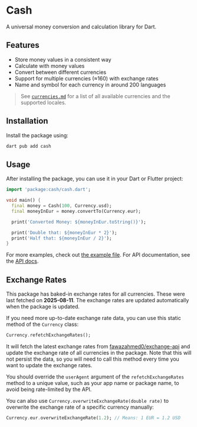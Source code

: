 # Cash

A universal money conversion and calculation library for Dart.

## Features

- Store money values in a consistent way
- Calculate with money values
- Convert between different currencies
- Support for multiple currencies (≈160) with exchange rates
- Name and symbol for each currency in around 200 languages

> See [`currencies.md`](https://github.com/JHubi1/cash/blob/main/currencies.md) for a list of all available currencies and the supported locales.

## Installation

Install the package using:

```bash
dart pub add cash
```

## Usage

After installing the package, you can use it in your Dart or Flutter project:

```dart
import 'package:cash/cash.dart';

void main() {
  final money = Cash(100, Currency.usd);
  final moneyInEur = money.convertTo(Currency.eur);

  print('Converted Money: ${moneyInEur.toString()}');

  print('Double that: ${moneyInEur * 2}');
  print('Half that: ${moneyInEur / 2}');
}
```

For more examples, check out [the example file](https://github.com/JHubi1/cash/blob/main/example/cash_example.dart). For API documentation, see the [API docs](https://pub.dev/documentation/cash/latest/).

## Exchange Rates

This package has baked-in exchange rates for all currencies. These were last fetched on **2025-08-11**. The exchange rates are updated automatically when the package is updated.

If you need more up-to-date exchange rate data, you can use this static method of the `Currency` class:

```dart
Currency.refetchExchangeRates();
```

It will fetch the latest exchange rates from [fawazahmed0/exchange-api](https://github.com/fawazahmed0/exchange-api) and update the exchange rate of all currencies in the package. Note that this will not persist the data, so you will need to call this method every time you want to update the exchange rates.

You should override the `userAgent` argument of the `refetchExchangeRates` method to a unique value, such as your app name or package name, to avoid being rate-limited by the API.

You can also use `Currency.overwriteExchangeRate(double rate)` to overwrite the exchange rate of a specific currency manually:

```dart
Currency.eur.overwriteExchangeRate(1.2); // Means: 1 EUR = 1.2 USD
```
